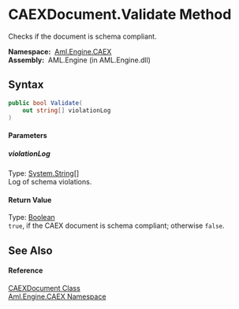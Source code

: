CAEXDocument.Validate Method
============================
Checks if the document is schema compliant.

  **Namespace:**  [Aml.Engine.CAEX][1]  
  **Assembly:**  AML.Engine (in AML.Engine.dll)

Syntax
------

```csharp
public bool Validate(
	out string[] violationLog
)
```

#### Parameters

##### *violationLog*
Type: [System.String][2][]  
Log of schema violations.

#### Return Value
Type: [Boolean][3]  
`true`, if the CAEX document is schema compliant; otherwise `false`.

See Also
--------

#### Reference
[CAEXDocument Class][4]  
[Aml.Engine.CAEX Namespace][1]  

[1]: ../README.md
[2]: https://docs.microsoft.com/dotnet/api/system.string
[3]: https://docs.microsoft.com/dotnet/api/system.boolean
[4]: README.md
[5]: https://www.automationml.org
[6]: ../../icons/logoShade.png